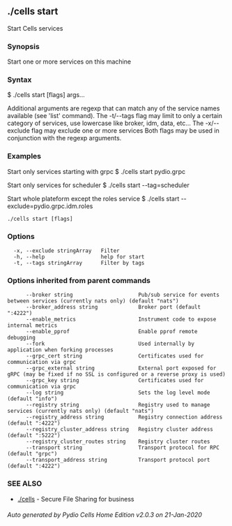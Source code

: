 ## ./cells start

Start Cells services

### Synopsis

Start one or more services on this machine

### Syntax

$ ./cells start [flags] args...

Additional arguments are regexp that can match any of the service names available (see 'list' command).
The -t/--tags flag may limit to only a certain category of services, use lowercase like broker, idm, data, etc...
The -x/--exclude flag may exclude one or more services
Both flags may be used in conjunction with the regexp arguments.

### Examples

Start only services starting with grpc
$ ./cells start pydio.grpc

Start only services for scheduler
$ ./cells start --tag=scheduler

Start whole plateform except the roles service
$ ./cells start --exclude=pydio.grpc.idm.roles



```
./cells start [flags]
```

### Options

```
  -x, --exclude stringArray   Filter
  -h, --help                  help for start
  -t, --tags stringArray      Filter by tags
```

### Options inherited from parent commands

```
      --broker string                     Pub/sub service for events between services (currently nats only) (default "nats")
      --broker_address string             Broker port (default ":4222")
      --enable_metrics                    Instrument code to expose internal metrics
      --enable_pprof                      Enable pprof remote debugging
      --fork                              Used internally by application when forking processes
      --grpc_cert string                  Certificates used for communication via grpc
      --grpc_external string              External port exposed for gRPC (may be fixed if no SSL is configured or a reverse proxy is used)
      --grpc_key string                   Certificates used for communication via grpc
      --log string                        Sets the log level mode (default "info")
      --registry string                   Registry used to manage services (currently nats only) (default "nats")
      --registry_address string           Registry connection address (default ":4222")
      --registry_cluster_address string   Registry cluster address (default ":5222")
      --registry_cluster_routes string    Registry cluster routes
      --transport string                  Transport protocol for RPC (default "grpc")
      --transport_address string          Transport protocol port (default ":4222")
```

### SEE ALSO

* [./cells](./cells)	 - Secure File Sharing for business

###### Auto generated by Pydio Cells Home Edition v2.0.3 on 21-Jan-2020
